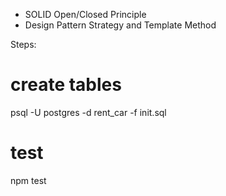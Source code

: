 - SOLID Open/Closed Principle
- Design Pattern Strategy and Template Method

Steps:

# create tables
psql -U postgres -d rent_car -f init.sql

# test
npm test

